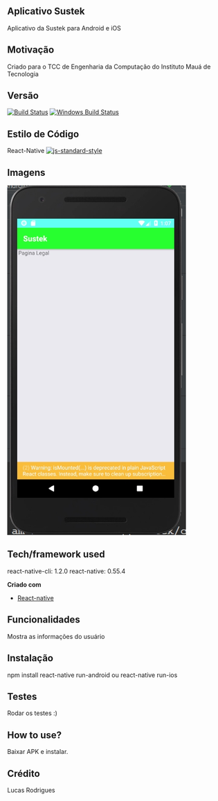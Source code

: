 ## Aplicativo Sustek
Aplicativo da Sustek para Android e iOS
 
## Motivação
Criado para o TCC de Engenharia da Computação do Instituto Mauá de Tecnologia

## Versão
[![Build Status](https://travis-ci.org/akashnimare/foco.svg?branch=master)](https://travis-ci.org/akashnimare/foco)
[![Windows Build Status](https://ci.appveyor.com/api/projects/status/github/akashnimare/foco?branch=master&svg=true)](https://ci.appveyor.com/project/akashnimare/foco/branch/master)

## Estilo de Código
React-Native
[![js-standard-style](https://img.shields.io/badge/code%20style-standard-brightgreen.svg?style=flat)](https://github.com/feross/standard)
 
## Imagens
![Alt text](foto_1.jpg?raw=true "Início")

## Tech/framework used
react-native-cli: 1.2.0
react-native: 0.55.4

<b>Criado com</b>
- [React-native](https://electron.atom.io)

## Funcionalidades
Mostra as informações do usuário

## Instalação
npm install 
react-native run-android 
ou 
react-native run-ios

## Testes
Rodar os testes :)

## How to use?
Baixar APK e instalar.

## Crédito
Lucas Rodrigues

